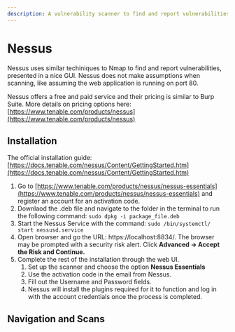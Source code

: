 ```yaml
---
description: A vulnerability scanner to find and report vulnerabilities.
---
```


# Nessus

Nessus uses similar techiniques to Nmap to find and report vulnerabilities, presented in a nice GUI. Nessus does not make assumptions when scanning, like assuming the web application is running on port 80.

Nessus offers a free and paid service and their pricing is similar to Burp Suite. More details on pricing options here: [https://www.tenable.com/products/nessus](https://www.tenable.com/products/nessus)

## Installation

The official installation guide: [https://docs.tenable.com/nessus/Content/GettingStarted.htm](https://docs.tenable.com/nessus/Content/GettingStarted.htm)

1. Go to [https://www.tenable.com/products/nessus/nessus-essentials](https://www.tenable.com/products/nessus/nessus-essentials) and register an account for an activation code.
2. Downlaod the .deb file and navigate to the folder in the terminal to run the following command: `sudo dpkg -i package_file.deb`
3. Start the Nessus Service with the command: `sudo /bin/systemctl/ start nessusd.service`
4. Open browser and go the URL: https://localhost:8834/. The browser may be prompted with a security risk alert. Click **Advanced -> Accept the Risk and Continue.**
5. Complete the rest of the installation through the web UI.
   1. Set up the scanner and choose the option **Nessus Essentials**
   2. Use the activation code in the email from Nessus.
   3. Fill out the Username and Password fields.
   4. Nessus will install the plugins required for it to function and log in with the account credentials once the process is completed.

## Navigation and Scans

<figure><img src="https://i.imgur.com/EauVWAa.png" alt=""><figcaption></figcaption></figure>
